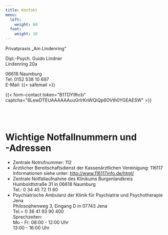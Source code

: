 ```yaml
---
title: Kontakt
menu:
  left:
    weight: 60
  foot:
    weight: 10
---
```

Privatpraxis „Am Lindenring“

Dipl.-Psych. Guido Lindner\
Lindenring 20a

06618 Naumburg\
Tel: 0152 538 10 697\
E-Mail: {{< safemail >}}

{{< form-contact token="B1TDY9hcb" captcha="6LewDTEUAAAAAAuuGrlrKnWQiQp6OVth0YGEAESW" >}}
<br/><br/>
<br/><br/>

# Wichtige Notfallnummern und<br/>-Adressen #

* Zentrale Notrufnummer: 112
* Ärztlicher Bereitschaftsdienst der Kassenärztlichen Vereinigung: 116117\
  Informationen siehe unter: http://www.116117info.de/html/
* Zentrale Notfallaufnahme des Klinikums Burgenlandkreis\
  Humboldtstraße 31 in 06618 Naumburg\
  Tel.: 0 34 45 72 11 60
* Psychiatrische Ambulanz der Klinik für Psychiatrie und Psychotherapie Jena\
  Philosophenweg 3, Eingang D in 07743 Jena\
  Tel.= 0 36 41 93 90 400\
  Sprechzeiten:\
  Mo - Fr: 08:00 - 12:00 Uhr\
  13:00 - 16:00 Uhr

<br/><br/>
<br/><br/>
